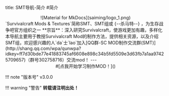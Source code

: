 title: SMT导航-简介
#简介
<center>![Material for MkDocs](saiming/logo_1.png)  </center>
`Survivalcraft Mods & Textures`简称SMT、SMT组或 {--杀马特--} ，为生存战争吧官方组织之一  
**宗旨**：深入研究Survivalcraft，使游戏更加有趣，多样化  
本导航主要用于教授Survivalcraft Mod的制作方法，提供相关资源，以及介绍SMT组，欢迎感兴趣的人`da`士`lao`加入[QQ群-SC MOD制作交流群(SMT)](http://shang.qq.com/wpa/qunwpa?idkey=ff7d30bde77e41883745af6608e898c34b5fd5509e3d63fb7a1aa97425709657)（群号302758716）交流mod！  
---

<center>
#[点我开始学习制作MOD！]() 
</center>

!!! note "版本号"
    v3.0.0

!!! warning "警告"
    **转载请注明出处！**